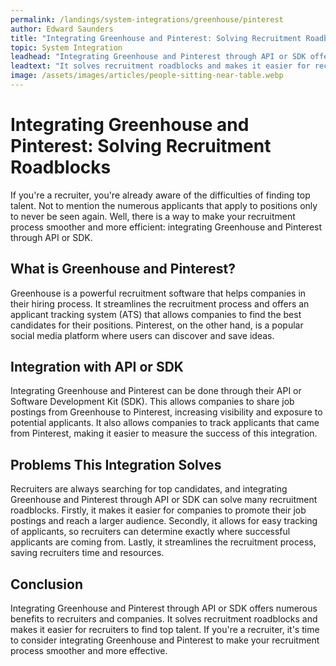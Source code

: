 ```yaml
---
permalink: /landings/system-integrations/greenhouse/pinterest
author: Edward Saunders
title: "Integrating Greenhouse and Pinterest: Solving Recruitment Roadblocks"
topic: System Integration
leadhead: "Integrating Greenhouse and Pinterest through API or SDK offers numerous benefits to recruiters and companies"
leadtext: "It solves recruitment roadblocks and makes it easier for recruiters to find top talent. If you're a recruiter, it's time to consider integrating Greenhouse and Pinterest to make your recruitment process smoother and more effective."
image: /assets/images/articles/people-sitting-near-table.webp
---
```

<div class="arttext">    <h1>Integrating Greenhouse and Pinterest: Solving Recruitment Roadblocks</h1>
    <p>If you're a recruiter, you're already aware of the difficulties of finding top talent. Not to mention the numerous applicants that apply to positions only to never be seen again. Well, there is a way to make your recruitment process smoother and more efficient: integrating Greenhouse and Pinterest through API or SDK.</p>
    <h2>What is Greenhouse and Pinterest?</h2>
    <p>Greenhouse is a powerful recruitment software that helps companies in their hiring process. It streamlines the recruitment process and offers an applicant tracking system (ATS) that allows companies to find the best candidates for their positions. Pinterest, on the other hand, is a popular social media platform where users can discover and save ideas. </p>
    <h2>Integration with API or SDK</h2>
    <p>Integrating Greenhouse and Pinterest can be done through their API or Software Development Kit (SDK). This allows companies to share job postings from Greenhouse to Pinterest, increasing visibility and exposure to potential applicants. It also allows companies to track applicants that came from Pinterest, making it easier to measure the success of this integration.</p>
    <h2>Problems This Integration Solves</h2>
    <p>Recruiters are always searching for top candidates, and integrating Greenhouse and Pinterest through API or SDK can solve many recruitment roadblocks. Firstly, it makes it easier for companies to promote their job postings and reach a larger audience. Secondly, it allows for easy tracking of applicants, so recruiters can determine exactly where successful applicants are coming from. Lastly, it streamlines the recruitment process, saving recruiters time and resources. </p>
    <h2>Conclusion</h2>
    <p>Integrating Greenhouse and Pinterest through API or SDK offers numerous benefits to recruiters and companies. It solves recruitment roadblocks and makes it easier for recruiters to find top talent. If you're a recruiter, it's time to consider integrating Greenhouse and Pinterest to make your recruitment process smoother and more effective.</p>
</div>
